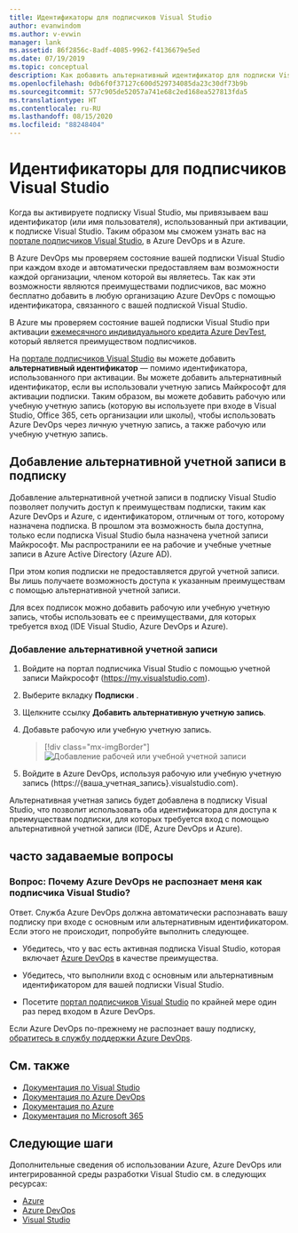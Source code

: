 ```yaml
---
title: Идентификаторы для подписчиков Visual Studio
author: evanwindom
ms.author: v-evwin
manager: lank
ms.assetid: 86f2856c-8adf-4085-9962-f4136679e5ed
ms.date: 07/19/2019
ms.topic: conceptual
description: Как добавить альтернативный идентификатор для подписки Visual Studio, который будет использоваться для Azure DevOps и Azure
ms.openlocfilehash: 0db6f0f37127c600d529734085da23c30df73b9b
ms.sourcegitcommit: 577c905de52057a741e68c2ed168ea527813fda5
ms.translationtype: HT
ms.contentlocale: ru-RU
ms.lasthandoff: 08/15/2020
ms.locfileid: "88248404"
---
```

# <a name="identities-for-visual-studio-subscribers"></a>Идентификаторы для подписчиков Visual Studio
Когда вы активируете подписку Visual Studio, мы привязываем ваш идентификатор (или имя пользователя), использованный при активации, к подписке Visual Studio. Таким образом мы сможем узнать вас на [портале подписчиков Visual Studio](https://my.visualstudio.com?wt.mc_id=o~msft~docs), в Azure DevOps и в Azure.

В Azure DevOps мы проверяем состояние вашей подписки Visual Studio при каждом входе и автоматически предоставляем вам возможности каждой организации, членом которой вы являетесь.
Так как эти возможности являются преимуществами подписчиков, вас можно бесплатно добавить в любую организацию Azure DevOps с помощью идентификатора, связанного с вашей подпиской Visual Studio.

В Azure мы проверяем состояние вашей подписки Visual Studio при активации [ежемесячного индивидуального кредита Azure DevTest](https://azure.microsoft.com/pricing/member-offers/credit-for-visual-studio-subscribers/), который является преимуществом подписчиков.

На [портале подписчиков Visual Studio](https://my.visualstudio.com?wt.mc_id=o~msft~docs) вы можете добавить **альтернативный идентификатор** — помимо идентификатора, использованного при активации. Вы можете добавить альтернативный идентификатор, если вы использовали учетную запись Майкрософт для активации подписки. Таким образом, вы можете добавить рабочую или учебную учетную запись (которую вы используете при входе в Visual Studio, Office 365, сеть организации или школы), чтобы использовать Azure DevOps через личную учетную запись, а также рабочую или учебную учетную запись.

## <a name="add-an-alternate-account-to-your-subscription"></a>Добавление альтернативной учетной записи в подписку
Добавление альтернативной учетной записи в подписку Visual Studio позволяет получить доступ к преимуществам подписки, таким как Azure DevOps и Azure, с идентификатором, отличным от того, которому назначена подписка. В прошлом эта возможность была доступна, только если подписка Visual Studio была назначена учетной записи Майкрософт. Мы распространили ее на рабочие и учебные учетные записи в Azure Active Directory (Azure AD).

При этом копия подписки не предоставляется другой учетной записи. Вы лишь получаете возможность доступа к указанным преимуществам с помощью альтернативной учетной записи.

Для всех подписок можно добавить рабочую или учебную учетную запись, чтобы использовать ее с преимуществами, для которых требуется вход (IDE Visual Studio, Azure DevOps и Azure).

### <a name="add-the-alternate-account"></a>Добавление альтернативной учетной записи
1. Войдите на портал подписчика Visual Studio с помощью учетной записи Майкрософт (https://my.visualstudio.com).
2. Выберите вкладку **Подписки** .
3. Щелкните ссылку **Добавить альтернативную учетную запись**.
4. Добавьте рабочую или учебную учетную запись.
    > [!div class="mx-imgBorder"]
    > ![Добавление рабочей или учебной учетной записи](_img/vs-alternate-identity/enter-alternate-account-my-visual-studio-com-portal.png)

5. Войдите в Azure DevOps, используя рабочую или учебную учетную запись (https://{ваша_учетная_запись}.visualstudio.com).

Альтернативная учетная запись будет добавлена в подписку Visual Studio, что позволит использовать оба идентификатора для доступа к преимуществам подписки, для которых требуется вход с помощью альтернативной учетной записи (IDE, Azure DevOps и Azure).

## <a name="faq"></a>часто задаваемые вопросы

### <a name="q--why-doesnt-azure-devops-recognize-me-as-a-visual-studio-subscriber"></a>Вопрос:  Почему Azure DevOps не распознает меня как подписчика Visual Studio?

Ответ. Служба Azure DevOps должна автоматически распознавать вашу подписку при входе с основным или альтернативным идентификатором. Если этого не происходит, попробуйте выполнить следующее.

* Убедитесь, что у вас есть активная подписка Visual Studio, которая включает [Azure DevOps](vs-azure-devops.md#eligibility) в качестве преимущества.

* Убедитесь, что выполнили вход с основным или альтернативным идентификатором для вашей подписки Visual Studio.

* Посетите [портал подписчиков Visual Studio](https://my.visualstudio.com?wt.mc_id=o~msft~docs) по крайней мере один раз перед входом в Azure DevOps.

Если Azure DevOps по-прежнему не распознает вашу подписку, [обратитесь в службу поддержки Azure DevOps](https://azure.microsoft.com/support/devops/).

## <a name="see-also"></a>См. также
- [Документация по Visual Studio](https://docs.microsoft.com/visualstudio/)
- [Документация по Azure DevOps](https://docs.microsoft.com/azure/devops/)
- [Документация по Azure](https://docs.microsoft.com/azure/)
- [Документация по Microsoft 365](https://docs.microsoft.com/microsoft-365/)

## <a name="next-steps"></a>Следующие шаги 
Дополнительные сведения об использовании Azure, Azure DevOps или интегрированной среды разработки Visual Studio см. в следующих ресурсах:
- [Azure](vs-azure.md)
- [Azure DevOps](vs-azure-devops.md)
- [Visual Studio](vs-ide-benefit.md)